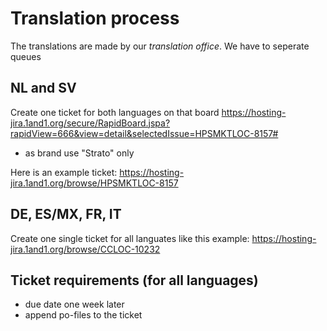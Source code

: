 # Translation process

The translations are made by our _translation office_.
We have to seperate queues

## NL and SV
Create one ticket for both languages on that board
https://hosting-jira.1and1.org/secure/RapidBoard.jspa?rapidView=666&view=detail&selectedIssue=HPSMKTLOC-8157#
- as brand use "Strato" only

Here is an example ticket: https://hosting-jira.1and1.org/browse/HPSMKTLOC-8157

## DE, ES/MX, FR, IT
Create one single ticket for all languates like this example: https://hosting-jira.1and1.org/browse/CCLOC-10232

## Ticket requirements (for all languages)
- due date one week later
- append po-files to the ticket

